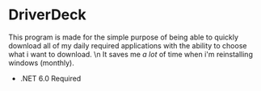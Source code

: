 # DriverDeck
This program is made for the simple purpose of being able to quickly download all of my daily required applications
with the ability to choose what i want to download. \n
It saves me *a lot* of time when i'm reinstalling windows (monthly).

- .NET 6.0 Required
